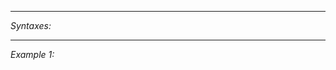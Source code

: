 


---
*Syntaxes:*

<!-- [] call `BIN_fnc_isPaused` -->

---
*Example 1:*

<!-- 
```sqf
[] call BIN_fnc_isPaused;
``` -->